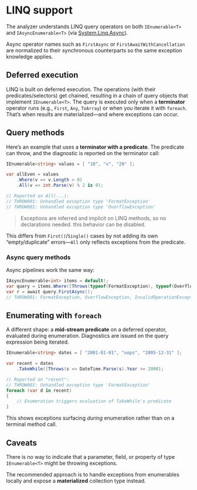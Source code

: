 # LINQ support

The analyzer understands LINQ query operators on both `IEnumerable<T>` and `IAsyncEnumerable<T>` (via [System.Linq.Async](https://www.nuget.org/packages/System.Linq.Async)).

Async operator names such as `FirstAsync` or `FirstAwaitWithCancellation` are normalized to their synchronous counterparts so the same exception knowledge applies.

## Deferred execution

LINQ is built on deferred execution. The operations (with their predicates/selectors) get chained, resulting in a chain of query objects that implement `IEnumerable<T>`. The query is executed only when a **terminator** operator runs (e.g., `First`, `Any`, `ToArray`) or when you iterate it with `foreach`. That’s when results are materialized—and where exceptions can occur.

## Query methods

Here’s an example that uses a **terminator with a predicate**. The predicate can throw, and the diagnostic is reported on the terminator call:

```csharp
IEnumerable<string> values = [ "10", "x", "20" ];

var allEven = values
    .Where(v => v.Length > 0)
    .All(v => int.Parse(v) % 2 is 0);

// Reported on All(...):
// THROW001: Unhandled exception type 'FormatException'
// THROW001: Unhandled exception type 'OverflowException'
```

> Exceptions are inferred and implicit on LINQ methods, so no declarations needed. this behavior can be disabled. 

This differs from `First()`/`Single()` cases by not adding its own “empty/duplicate” errors—`All` only reflects exceptions from the predicate.

### Async query methods

Async pipelines work the same way:

```csharp
IAsyncEnumerable<int> items = default!;
var query = items.Where([Throws(typeof(FormatException), typeof(OverflowException))] (x) => x == int.Parse("10"));
var r = await query.FirstAsync();
// THROW001: FormatException, OverflowException, InvalidOperationException
```

## Enumerating with `foreach`

A different shape: a **mid-stream predicate** on a deferred operator, evaluated during enumeration. Diagnostics are issued on the query expression being iterated.

```csharp
IEnumerable<string> dates = [ "2001-01-01", "oops", "2005-12-31" ];

var recent = dates
    .TakeWhile([Throws(s => DateTime.Parse(s).Year >= 2000);

// Reported on "recent":
// THROW001: Unhandled exception type 'FormatException'
foreach (var d in recent)
{
    // Enumeration triggers evaluation of TakeWhile's predicate
}
```

This shows exceptions surfacing *during* enumeration rather than on a terminal method call.

## Caveats

There is no way to indicate that a parameter, field, or property of type `IEnumerable<T>` might be throwing exceptions.

The recommended approach is to handle exceptions from enumerables locally and expose a **materialized** collection type instead.
